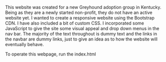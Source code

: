 This website was created for a new Greyhound adoption group in Kentucky. Being as they are a newly started non-profit, they do not have an active website yet. I wanted to create a responsive website using the Bootstrap CDN. I have also included a bit of custom CSS. I incorporated some JavaScript to give the site some visual appeal and drop down menus in the nav bar. The majority of the text throughout is dummy text and the links in the navbar are dummy links, just to give an idea as to how the website will eventually behave.   

To operate this webpage, run the index.html